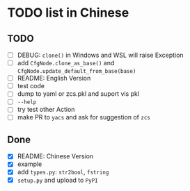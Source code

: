 # TODO list in Chinese

## TODO

 - [ ] DEBUG: `clone()` in Windows and WSL will raise Exception
 - [ ] add `CfgNode.clone_as_base()` and `CfgNode.update_default_from_base(base)`
 - [ ] README: English Version
 - [ ] test code
 - [ ] dump to yaml or zcs.pkl and suport vis pkl
 - [ ] `--help`
 - [ ] try test other Action
 - [ ] make PR to `yacs` and ask for suggestion of `zcs`

## Done

 - [x] README: Chinese Version
 - [x] example
 - [x] add `types.py`: `str2bool`, `fstring`
 - [x] `setup.py` and upload to `PyPI`
